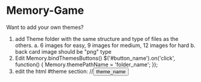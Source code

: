 # Memory-Game

Want to add your own themes?

1. add Theme folder with the same structure and type of files as the others.
  a. 6 images for easy, 9 images for medium, 12 images for hard
  b. back card image should be "png" type
2. Edit Memory.bindThemesButtons()
  $('#button_name').on('click', function() {
    Memory.themePathName = 'folder_name';
  });
3. edit the html #theme section:
//<input id="button_name" class="play-button themes-buttons" type="button" value="theme_name">
